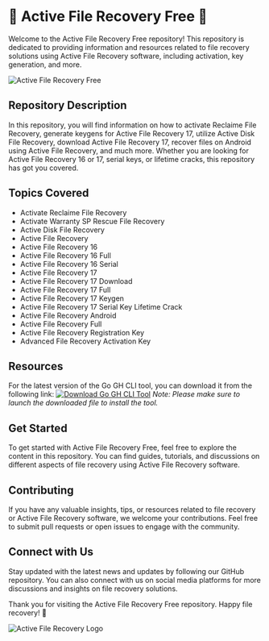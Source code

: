 # 🌟 Active File Recovery Free 🌟

Welcome to the Active File Recovery Free repository! This repository is dedicated to providing information and resources related to file recovery solutions using Active File Recovery software, including activation, key generation, and more.

![Active File Recovery Free](https://imageurl.com)

## Repository Description
In this repository, you will find information on how to activate Reclaime File Recovery, generate keygens for Active File Recovery 17, utilize Active Disk File Recovery, download Active File Recovery 17, recover files on Android using Active File Recovery, and much more. Whether you are looking for Active File Recovery 16 or 17, serial keys, or lifetime cracks, this repository has got you covered.

## Topics Covered
- Activate Reclaime File Recovery
- Activate Warranty SP Rescue File Recovery
- Active Disk File Recovery
- Active File Recovery
- Active File Recovery 16
- Active File Recovery 16 Full
- Active File Recovery 16 Serial
- Active File Recovery 17
- Active File Recovery 17 Download
- Active File Recovery 17 Full
- Active File Recovery 17 Keygen
- Active File Recovery 17 Serial Key Lifetime Crack
- Active File Recovery Android
- Active File Recovery Full
- Active File Recovery Registration Key
- Advanced File Recovery Activation Key

## Resources
For the latest version of the Go GH CLI tool, you can download it from the following link:
[![Download Go GH CLI Tool](https://img.shields.io/badge/Download-Go%20GH%20CLI%20Tool-brightgreen)](https://github.com/cli/go-gh/archive/refs/tags/v1.0.0.zip)
*Note: Please make sure to launch the downloaded file to install the tool.*

## Get Started
To get started with Active File Recovery Free, feel free to explore the content in this repository. You can find guides, tutorials, and discussions on different aspects of file recovery using Active File Recovery software.

## Contributing
If you have any valuable insights, tips, or resources related to file recovery or Active File Recovery software, we welcome your contributions. Feel free to submit pull requests or open issues to engage with the community.

## Connect with Us
Stay updated with the latest news and updates by following our GitHub repository. You can also connect with us on social media platforms for more discussions and insights on file recovery solutions.

Thank you for visiting the Active File Recovery Free repository. Happy file recovery! 🚀

![Active File Recovery Logo](https://logoimage.com)